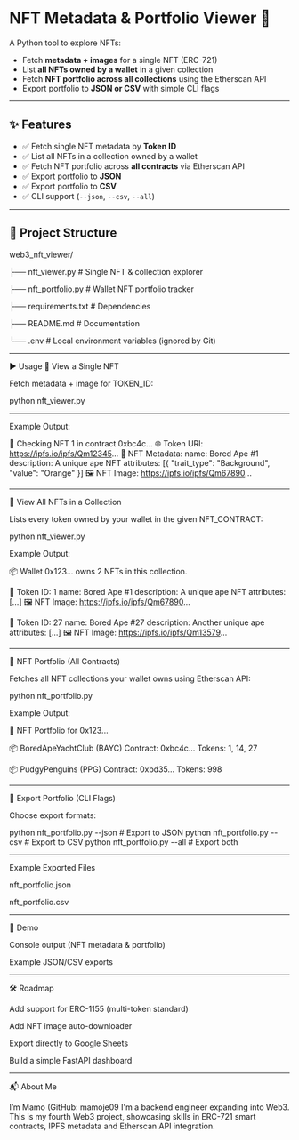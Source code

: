 # NFT Metadata & Portfolio Viewer 🎨  

A Python tool to explore NFTs:  
- Fetch **metadata + images** for a single NFT (ERC-721)  
- List **all NFTs owned by a wallet** in a given collection  
- Fetch **NFT portfolio across all collections** using the Etherscan API  
- Export portfolio to **JSON or CSV** with simple CLI flags  

---

## ✨ Features
- ✅ Fetch single NFT metadata by **Token ID**  
- ✅ List all NFTs in a collection owned by a wallet  
- ✅ Fetch NFT portfolio across **all contracts** via Etherscan API  
- ✅ Export portfolio to **JSON**  
- ✅ Export portfolio to **CSV**  
- ✅ CLI support (`--json`, `--csv`, `--all`)  

---

## 📂 Project Structure

web3_nft_viewer/

├── nft_viewer.py # Single NFT & collection explorer

├── nft_portfolio.py # Wallet NFT portfolio tracker

├── requirements.txt # Dependencies

├── README.md # Documentation
 
└── .env # Local environment variables (ignored by Git)

---

▶️ Usage
🔹 View a Single NFT

Fetch metadata + image for TOKEN_ID:

python nft_viewer.py

---

Example Output:

🔎 Checking NFT 1 in contract 0xbc4c...
🌐 Token URI: https://ipfs.io/ipfs/Qm12345...
📜 NFT Metadata:
   name: Bored Ape #1
   description: A unique ape NFT
   attributes: [{ "trait_type": "Background", "value": "Orange" }]
🖼️ NFT Image: https://ipfs.io/ipfs/Qm67890...


---

🔹 View All NFTs in a Collection

Lists every token owned by your wallet in the given NFT_CONTRACT:

python nft_viewer.py


Example Output:

📦 Wallet 0x123... owns 2 NFTs in this collection.

🔎 Token ID: 1
   name: Bored Ape #1
   description: A unique ape NFT
   attributes: [...]
🖼️ NFT Image: https://ipfs.io/ipfs/Qm67890...

🔎 Token ID: 27
   name: Bored Ape #27
   description: Another unique ape
   attributes: [...]
🖼️ NFT Image: https://ipfs.io/ipfs/Qm13579...


---

🔹 NFT Portfolio (All Contracts)

Fetches all NFT collections your wallet owns using Etherscan API:

python nft_portfolio.py


Example Output:

👛 NFT Portfolio for 0x123...

📦 BoredApeYachtClub (BAYC)
   Contract: 0xbc4c...
   Tokens: 1, 14, 27

📦 PudgyPenguins (PPG)
   Contract: 0xbd35...
   Tokens: 998

---

🔹 Export Portfolio (CLI Flags)

Choose export formats:

python nft_portfolio.py --json    # Export to JSON
python nft_portfolio.py --csv     # Export to CSV
python nft_portfolio.py --all     # Export both

---

Example Exported Files

nft_portfolio.json

nft_portfolio.csv

---

📸 Demo

Console output (NFT metadata & portfolio)

Example JSON/CSV exports

---

🛠 Roadmap

Add support for ERC-1155 (multi-token standard)

Add NFT image auto-downloader

Export directly to Google Sheets

Build a simple FastAPI dashboard

---

📬 About Me

I’m Mamo (GitHub: mamoje09
I'm a backend engineer expanding into Web3.
This is my fourth Web3 project, showcasing skills in ERC-721 smart contracts, IPFS metadata and Etherscan API integration.
